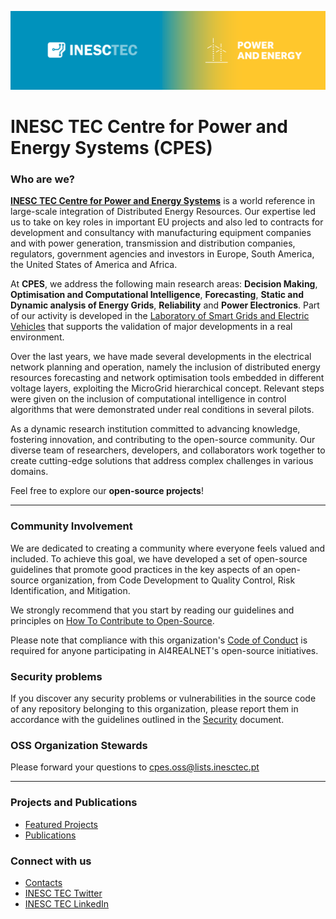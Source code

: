 ![CPES-banner](https://raw.githubusercontent.com/CPES-Power-and-Energy-Systems/.github/main/profile/cpes-banner.png)

# INESC TEC Centre for Power and Energy Systems (CPES) 

### Who are we?

[**INESC TEC Centre for Power and Energy Systems**](https://www.inesctec.pt/en/centres/cpes) is a world reference in large-scale integration of Distributed Energy Resources. 
Our expertise led us to take on key roles in important EU projects and also led to contracts for development and consultancy with manufacturing equipment companies and with power generation, 
transmission and distribution companies, regulators, government agencies and investors in Europe, South America, the United States of America and Africa.

At **CPES**, we address the following main research areas: **Decision Making**, **Optimisation and Computational Intelligence**, **Forecasting**, **Static and Dynamic analysis of Energy Grids**, **Reliability** and **Power Electronics**. 
Part of our activity is developed in the [Laboratory of Smart Grids and Electric Vehicles](https://www.inesctec.pt/en/projects/sgevl) that supports the validation of major developments in a real environment.

Over the last years, we have made several developments in the electrical network planning and operation, namely the inclusion of distributed energy resources forecasting and network optimisation tools embedded in different voltage layers, exploiting the MicroGrid hierarchical concept. Relevant steps were given on the inclusion of computational intelligence in control algorithms that were demonstrated under real conditions in several pilots.  

As a dynamic research institution committed to advancing knowledge, fostering innovation, and contributing to the open-source community. Our diverse team of researchers, developers, and collaborators work together to create cutting-edge solutions that address complex challenges in various domains.

Feel free to explore our **open-source projects**!

----

### Community Involvement

We are dedicated to creating a community where everyone feels valued and included. To achieve this goal, we have developed a set of open-source guidelines that promote good practices in the key aspects of an open-source organization, from Code Development to Quality Control, Risk Identification, and Mitigation.  

We strongly recommend that you start by reading our guidelines and principles on [How To Contribute to Open-Source](https://github.com/CPES-Power-and-Energy-Systems/.github/blob/main/oss-guidelines.md). 

Please note that compliance with this organization's [Code of Conduct](https://github.com/CPES-Power-and-Energy-Systems/.github/blob/main/code-of-conduct.md) is required for anyone participating in AI4REALNET's open-source initiatives.

### Security problems

If you discover any security problems or vulnerabilities in the source code of any repository belonging to this organization, please report them in accordance with the guidelines outlined in the [Security](https://github.com/CPES-Power-and-Energy-Systems/.github/blob/main/security.md) document.

### OSS Organization Stewards

Please forward your questions to cpes.oss@lists.inesctec.pt


----


### Projects and Publications

* [Featured Projects](https://www.inesctec.pt/en/centres/cpes#projects)
* [Publications](https://www.inesctec.pt/en/centres/cpes#publications)


### Connect with us

* [Contacts](https://www.inesctec.pt/en/centres/cpes#contacts)
* [INESC TEC Twitter](https://twitter.com/INESCTEC)
* [INESC TEC LinkedIn](https://www.linkedin.com/company/inesc-tec/)
